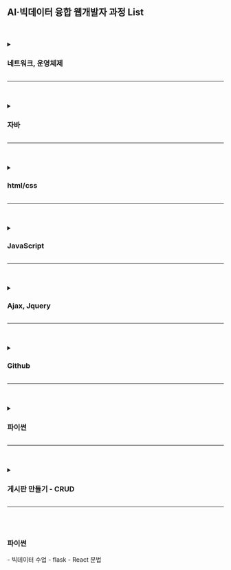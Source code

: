 <h2> AI·빅데이터 융합 웹개발자 과정 List </h2> <br><br>

<details>
<summary><h3>네트워크, 운영체제</h3></summary>
- 네트워크시작하기, 프로토콜, IPv4 <br>
- OSI 7 레이어, tcp/ip, 3웨이 핸드쉐이킹  <br>
- 리눅스, 웹서버  <br>
- ​VMware  <br>
- Packet Tracer(패킷 트레이서)  <br>
- heidisql  <br>
</details>
<hr> <br> <br>

<details>
<summary><h3>자바</h3></summary>
- 설치, 환경변수 설정  <br>
- 오류 : user 폴더 - eclipse-workspace - .metadata 삭제 <br>
- 문법-상수, 변수, 반복문, 조건문, 객체, 클래스, 함수, 상수, 추상클래스 <br>
- 미션 : 369게임 프로그램, 무한반복(100미만) 3, 6, 9 없으면 숫자 출력, 그외 '박수짝' <br>
- 미션 : 백준 두 수 비교하기, 사분면 고르기, A+B(3), A+B(5), 팩토리, X보다 작은 수, 별찍기-1 <br>
- 미션  <br>
 shape 클래스 생성 (추상클래스) - getSize() 넓이 반환하는 함수 <br>
 circle 클래스 -상속, 멤버 변수 :: radius(반지름) <br>
 Triangle 클래스 -상속, 멤버변수 :: w(밑변), h(높이), boolean tf(직각 삼각형 인지,아닌지) <br>
 Rectangle 클래스 -상속, 멤버변수 ::  w(밑변), h(높이) <br>
-circle, Triangle, Retangle 대한 객체 생성 <br>
(객체 생성시, 각 멤버 변수 초기화하기) <br>
ex) "(원) 객체입니다. (반지름) : 5" -입력받기 <br>
    "이 원의 넓이는 : 78.5입니다."  -출력하기 <br>
</details>

<hr> <br> <br>

<details>
<summary><h3>html/css</h3></summary>
- 설치, 화면설정 등 <br>
- head영역, body영 <br>
- 태그 : 제목(h), p, style, a, table(th, td), 목록(ul, li, ol, dl, dt, dd) 등 <br>
- 미션 : 자기소개 메인페이지 (배운 태그 활용)  <br>
- 태그 : 비디오(video), 오디오(audio) <br>
- 태그 : form, input, radio, checkbox  <br>
- 미션 : 회원가입 폼을 구성하고 꾸미기 <br>
- margin, padding, border, div, display 속성, 선택자 <br>
- 미션 : 회원가입  폼 - 외부css로 빼서 만들어 보기 <br>
- hover, transition 속성 <br>
- 미션 : 피아노 건반 - 클릭시 변화주기(색깔, 글자, 크기) <br>
- 미션 : 전화 받기, 전화 거절 클릭시 아이콘 변화주기 <br>
- 반응형 웹 - viewport, picture 태그, srcset, media 속성 <br>
- 미션 : 브라우저 가로크기에 맞춰 사진 이미지 3단계 변화주기 <br>
- 애니메이션 -animation-name 등 <br>
- 미디어쿼리 @media screen and (조건문) { 선택자 {~~}} <br>
- 미션 : 미디어쿼리를 활용 브라우저 배경색 변화주기  <br>
- 미션 : <br>
p태그이용 사각형 5개,  <br>
뷰포트 너비에 따라 아래처럼 속성값이 바뀌게끔 하라 <br>
(너비의 크기가 커짐에 따라 순차적으로 적용) - 예시사진제공 <br>
</details>
<hr> <br> <br>


<details>
<summary><h3>JavaScript</h3></summary>
- 화면의 간단한 동작 <br>
- 문법 : 자료형, 변수선언, 강제형변환, 조건문, 반복문, 배열, 객체, 이벤트 등 <br>
- 알람창, 콘솔창, 홈페이지 입력, 출력 <br>
- 태그연동해서 문장 변경하기 <br>
- 미션 :  <br>
입력문을 통해 아래 정보 입력받기(배열, 개인정보) <br>
수업 참여 조건에 맞는 대상자 판한다는 함수만들기 (20대, 30대 여성) <br>
사용자 정보 모두 출력, 대상자면 환영메세지 출력하기 <br>
- 미션 :  <br>
한 학생의 정처기 시험 점수 합격여부 확인하기 <br>
객체생성 - 각 과목  성적(배열) +  good  <br>
필드 - 1~5과목 성적(배열) +  good  <br>
      점수는 입력값으로, good는 0으로 초기화 <br>
메소드 - 과락여부 함수(값이 60점 이상 -> good +1) <br>
        총점여부 함수(평균 80점 이상 -> good +1) <br>
- 미션 : 이름, 성별, 나이 입력받고(input태그 사용), 버튼을 누르면 다음 이벤트 수행하기 <br>
("입력 감사합니다" 알림창 출력, 버튼 아래 선 긋고, 입력한 이름, 성별, 나이 순차적으로 출력하기) <br>
</details>
<hr> <br> <br>

<details>
<summary><h3> Ajax, Jquery </h3></summary>
- eclipse, 톰캣 설치 <br>
- Ajax  :: 로딩없이 웹페이지 갱신, 서버와 데이터 교환이 가능한 라이브러리' <br>
           (Js 이벤트 동작 도와주는 라이브러리) <br>
- 이론수업 <br>
- 바닐라 Js 구현 or Jquery 구현 <br>
- XMLttpRequest 객채(xhr)  :: 콜백함수 onload, onprogress <br>
                              웹 서버와 "데이터 교환"에 사용 <br>
                              Js에는 생성자 존재 <br>
- 미션 :  <br>
아래는 저의 인적사항입니다  <br>
[버튼위치]  <br>
<<지금까지 수업했던 내용 불러옵니다.>>  <br>
*java  <br>
[버튼위치] <br>
*html/css <br>
[버튼위치] <br>
*JavaScript <br>
[버튼위치] <br>
*Ajax <br>
[버튼위치] <br>
조건 : 다음 결과가 나오게 코드 작성(콜백함수, alert()함수 사용) <br>
5개의 txt파일 구성 <br>
introduce.txt ->자기소개 내용 <br>
java.txt, html.txt, Js.txt, Ajax.txt 수업내용 <br>
각 버튼을 누르면 txt 내용을 불러오기 <br>
- 미션 : <br>
점심메뉴 후보 5가지 나열 - html 태그 5개와 버튼 4개 <br>
(태그의 내용은 Jquery의 html()함수 이용하기) <br>
버튼 이벤트 조건 <br>
"1순위 메뉴 보기" 버튼 : 글씨 빨간, 글씨 크기 가장 크게 <br>
"2순위 메뉴 보기" 버튼 : 글씨 파란, 글씨 1순위보다 조금 작게 <br>
3순위 메뉴 보기" 버튼 : 글씨 초록, 글씨 2순위보다 조금 작게 <br>
"후보자 지우기" 버튼 : 1,2,3 순위 제외한 메뉴 태그 모두 숨기기 <br>
- 미션 : <br>
버튼 누르면 이미지와 설명이 바뀌는 이벤트 구현 <br>
html태구 구성 :: 버튼 1개, 이미지 태그 1개, p 또는 div 태그 1개 <br>
실행하면, 이미지 태그와 p/div 태그에 각각 임의의 이미지와 txt 파일 불러오기 <br>
(둘다 ajax이용, 서버에서 가져오기) <br>
버튼 누르면, 이미지 태그와 p/div 태그의 텍스트 변경하기 <br>
(바뀌는 이미지, 텍스트도 서버에서 가져오기, html 속성 x) <br>
</details>
<hr> <br> <br>

<details>
<summary><h3>Github</h3></summary>
- 이론수업 <br>
- 회원가입, git bash 활용하기 <br>
- pull 내려받기, commit & push 올리기 <br>
- branch <br>
</details>

<hr> <br> <br>


<details>
<summary><h3>파이썬 </h3></summary>
- 주피터 노트북, 아나콘다 설치<br>
- 기본문법 : 리스트[], 튜플(), 딕셔너리{}, 리터럴, 멤버쉽 연산자<br>
- 문자열 : replace(변경예정값, 변경값), strip(), setup(), 포매팅<br>
- list 타입 : split(), join()<br>
- def() 함수 사용자 정의 함수<br>
- 미션 : 원하는 두 수를 입력받아서 몫과 나머지를 구하는 프로그래밍<br>
- 미션 : 원하는 두 수를 입력 사칙연산 (+,-,*,/)<br>
- 미션 : <br>
주머니에 3000원, 버스타면 1000원, 택시타면 2000원. 저는 1000원짜리 커피를 먹게 되면, 어떤 교통수단을 이용하면 좋을까요?<br>
- 미션 : <br>
"~~~" 해당 문장을 가지고 이 글을 작성한 이가 중요하게 생각하는 영역을 찾아보세요<br>
(정량화 된 값을 도출하여 설명)<br>
- 미션 : <br>
poem =''' 긴 글 '''<br>
주어진 문장 분석하기<br>
시인이 자주 쓰는 단어 찾기<br>
not은 부정적인 느낌 등<br>
- 미션 : <br>
로그인 만들기  -> id, pwd 입력받기<br>
(5회) 실패시 다른 방식 로그인 방식 ​ ​<br>
로그인이 중요 인증을 1번 성공하면 break<br>
- 과제 (라이브러리 써서 작성, 제출하기) <br>
</details>

<hr><br><br>

<details>
<summary><h3>게시판 만들기 - CRUD </h3></summary>
- JAVA
- 스프링
- 부트
- docker, heidisql 활용
- 데이타베이스 : mysql, mariaDB
- IntelliJ IDEA
</details>

<hr><br><br>


<h3>파이썬 </h3>
- 빅데이터 수업
- flask
- React 문법
